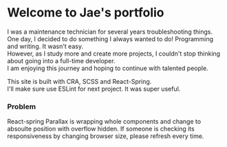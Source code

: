 # Welcome to Jae's portfolio

I was a maintenance technician for several years troubleshooting things.   
One day, I decided to do something I always wanted to do! Programming and writing. It wasn't easy.  
However, as I study more and create more projects, I couldn't stop thinking about going into a full-time developer.  
I am enjoying this journey and hoping to continue with talented people.  

This site is built with CRA, SCSS and React-Spring.  
I'll make sure use ESLint for next project. It was super useful.

### Problem  
React-spring Parallax is wrapping whole components and change to absoulte position with overflow hidden.
If someone is checking its responsiveness by changing browser size, please refresh every time.
